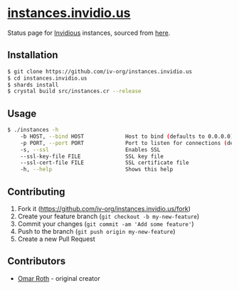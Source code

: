 # [instances.invidio.us](https://instances.invidio.us)

Status page for [Invidious](https://github.com/iv-org/invidious) instances, sourced from [here](https://github.com/iv-org/documentation/blob/master/Invidious-Instances.md).

## Installation

```bash
$ git clone https://github.com/iv-org/instances.invidio.us
$ cd instances.invidio.us
$ shards install
$ crystal build src/instances.cr --release
```

## Usage

```bash
$ ./instances -h
    -b HOST, --bind HOST             Host to bind (defaults to 0.0.0.0)
    -p PORT, --port PORT             Port to listen for connections (defaults to 3000)
    -s, --ssl                        Enables SSL
    --ssl-key-file FILE              SSL key file
    --ssl-cert-file FILE             SSL certificate file
    -h, --help                       Shows this help
```

## Contributing

1. Fork it (<https://github.com/iv-org/instances.invidio.us/fork>)
2. Create your feature branch (`git checkout -b my-new-feature`)
3. Commit your changes (`git commit -am 'Add some feature'`)
4. Push to the branch (`git push origin my-new-feature`)
5. Create a new Pull Request

## Contributors

- [Omar Roth](https://github.com/omarroth) - original creator
